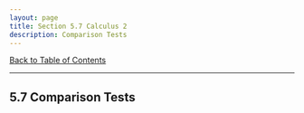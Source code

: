 ```yaml
---
layout: page
title: Section 5.7 Calculus 2
description: Comparison Tests
---
```


[Back to Table of Contents](../..)

---

## 5.7 Comparison Tests
